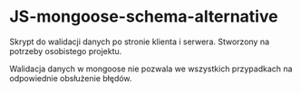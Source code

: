 # JS-mongoose-schema-alternative
Skrypt do walidacji danych po stronie klienta i serwera. Stworzony na potrzeby osobistego projektu.

Walidacja danych w mongoose nie pozwala we wszystkich przypadkach na odpowiednie obsłużenie błędów.
